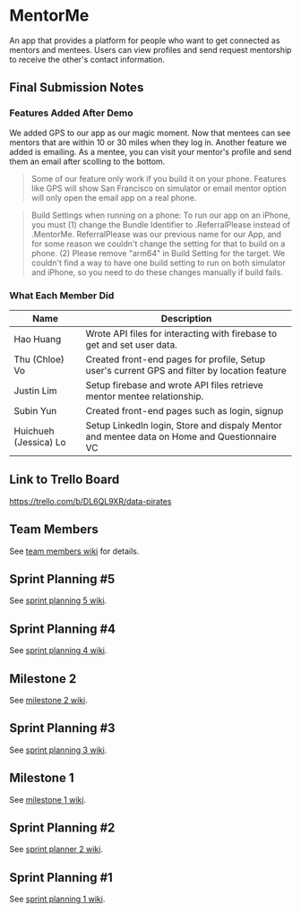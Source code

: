 
# MentorMe

An app that provides a platform for people who want to get connected as mentors and mentees. Users can view profiles and send request mentorship to receive the other's contact information.

## Final Submission Notes

### Features Added After Demo

We added GPS to our app as our magic moment. Now that mentees can see mentors that are within 10 or 30 miles when they log in. Another feature we added is emailing. As a mentee, you can visit your mentor's profile and send them an email after scolling to the bottom. 

> Some of our feature only work if you build it on your phone. Features like GPS will show San Francisco on simulator or email mentor option will only open the email app on a real phone.

> Build Settings when running on a phone: To run our app on an iPhone, you must (1) change the Bundle Identifier to .ReferralPlease instead of .MentorMe. ReferralPlease was our previous name for our App, and for some reason we couldn't change the setting for that to build on a phone. (2) Please remove "arm64" in Build Setting for the target. We couldn't find a way to have one build setting to run on both simulator and iPhone, so you need to do these changes manually if build fails.

### What Each Member Did

| Name | Description |
|------|-------------|
| Hao Huang | Wrote API files for interacting with firebase to get and set user data. |
| Thu (Chloe) Vo | Created front-end pages for profile, Setup user's current GPS and filter by location feature |
| Justin Lim | Setup firebase and wrote API files retrieve mentor mentee relationship. |
| Subin Yun | Created front-end pages such as login, signup |
| Huichueh (Jessica) Lo	 | Setup LinkedIn login, Store and dispaly Mentor and mentee data on Home and Questionnaire VC|

## Link to Trello Board

https://trello.com/b/DL6QL9XR/data-pirates

## Team Members

See [team members wiki](https://github.com/narrator0/data-pirates-group-project/wiki/Team-Members) for details.

## Sprint Planning #5

See [sprint planning 5 wiki](https://github.com/narrator0/data-pirates-group-project/wiki/Sprint-Planning-5).

## Sprint Planning #4

See [sprint planning 4 wiki](https://github.com/narrator0/data-pirates-group-project/wiki/Sprint-Planning-4).

## Milestone 2

See [milestone 2 wiki](https://github.com/narrator0/data-pirates-group-project/wiki/Milestone-2).

## Sprint Planning #3

See [sprint planning 3 wiki](https://github.com/narrator0/data-pirates-group-project/wiki/Sprint-Planning-3).

## Milestone 1

See [milestone 1 wiki](https://github.com/narrator0/data-pirates-group-project/wiki/Milestone-1).

## Sprint Planning #2

See [sprint planner 2 wiki](https://github.com/narrator0/data-pirates-group-project/wiki/Sprint-Planning-2).

## Sprint Planning #1

See [sprint planning 1 wiki](https://github.com/narrator0/data-pirates-group-project/wiki/Sprint-Planning-1).

